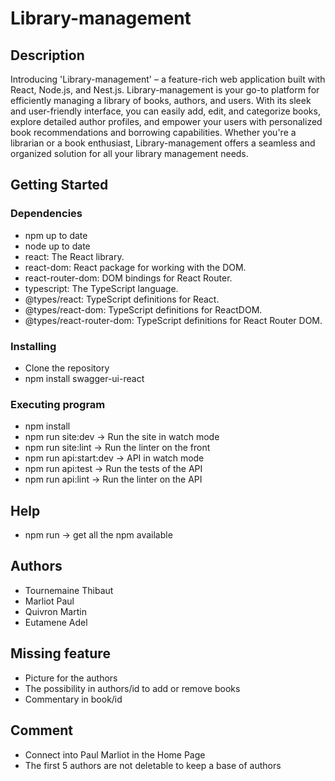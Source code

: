 # Library-management


## Description

Introducing 'Library-management' – a feature-rich web application built with React, Node.js, and Nest.js. Library-management is your go-to platform for efficiently managing a library of books, authors, and users. With its sleek and user-friendly interface, you can easily add, edit, and categorize books, explore detailed author profiles, and empower your users with personalized book recommendations and borrowing capabilities. Whether you're a librarian or a book enthusiast, Library-management  offers a seamless and organized solution for all your library management needs.

## Getting Started

### Dependencies

* npm up to date 
* node up to date
* react: The React library.
* react-dom: React package for working with the DOM.
* react-router-dom: DOM bindings for React Router.
* typescript: The TypeScript language.
* @types/react: TypeScript definitions for React.
* @types/react-dom: TypeScript definitions for ReactDOM.
* @types/react-router-dom: TypeScript definitions for React Router DOM.

### Installing

* Clone the repository
* npm install swagger-ui-react

### Executing program

* npm install 
* npm run site:dev -> Run the site in watch mode 
* npm run site:lint -> Run the linter on the front 
* npm run api:start:dev -> API in watch mode
* npm run api:test -> Run the tests of the API 
* npm run api:lint -> Run the linter on the API


## Help

* npm run -> get all the npm available 

## Authors

* Tournemaine Thibaut
* Marliot Paul
* Quivron Martin 
* Eutamene Adel

## Missing feature 

* Picture for the authors 
* The possibility in authors/id to add or remove books 
* Commentary in book/id

## Comment

* Connect into Paul Marliot in the Home Page 
* The first 5 authors are not deletable to keep a base of authors 

